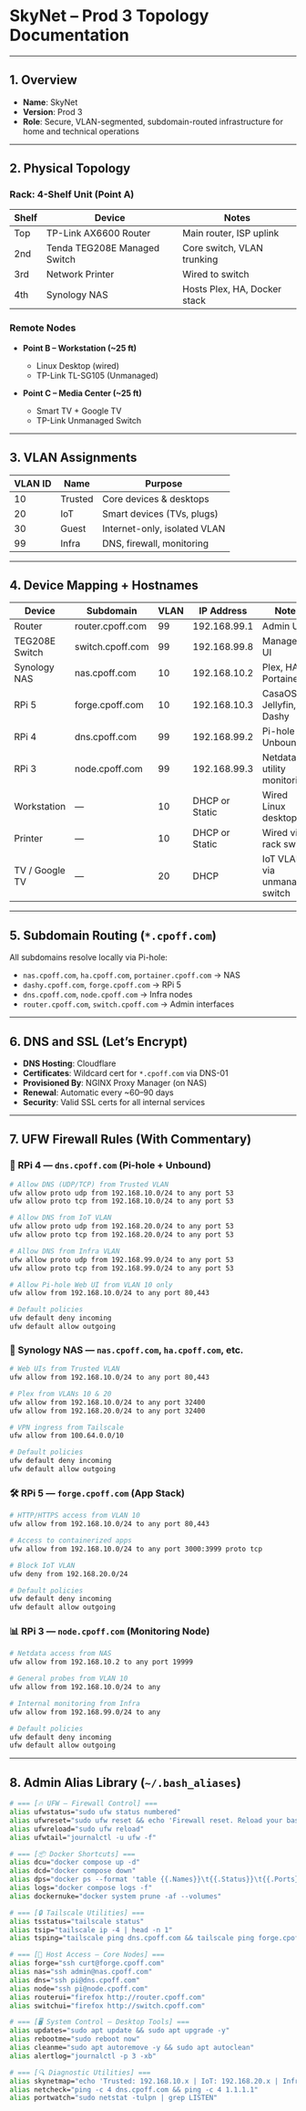 # SkyNet – Prod 3 Topology Documentation

---

## 1. Overview

- **Name**: SkyNet  
- **Version**: Prod 3  
- **Role**: Secure, VLAN-segmented, subdomain-routed infrastructure for home and technical operations

---

## 2. Physical Topology

### Rack: 4-Shelf Unit (Point A)

| Shelf | Device                       | Notes                           |
|-------|------------------------------|----------------------------------|
| Top   | TP-Link AX6600 Router        | Main router, ISP uplink         |
| 2nd   | Tenda TEG208E Managed Switch | Core switch, VLAN trunking      |
| 3rd   | Network Printer              | Wired to switch                 |
| 4th   | Synology NAS                 | Hosts Plex, HA, Docker stack    |

### Remote Nodes

- **Point B – Workstation (~25 ft)**  
  - Linux Desktop (wired)  
  - TP-Link TL-SG105 (Unmanaged)

- **Point C – Media Center (~25 ft)**  
  - Smart TV + Google TV  
  - TP-Link Unmanaged Switch

---

## 3. VLAN Assignments

| VLAN ID | Name     | Purpose                       |
|---------|----------|-------------------------------|
| 10      | Trusted  | Core devices & desktops       |
| 20      | IoT      | Smart devices (TVs, plugs)    |
| 30      | Guest    | Internet-only, isolated VLAN  |
| 99      | Infra    | DNS, firewall, monitoring     |

---

## 4. Device Mapping + Hostnames

| Device         | Subdomain           | VLAN | IP Address     | Notes                            |
|----------------|----------------------|------|----------------|----------------------------------|
| Router         | router.cpoff.com     | 99   | 192.168.99.1   | Admin UI                         |
| TEG208E Switch | switch.cpoff.com     | 99   | 192.168.99.8   | Managed UI                       |
| Synology NAS   | nas.cpoff.com        | 10   | 192.168.10.2   | Plex, HA, Portainer              |
| RPi 5          | forge.cpoff.com      | 10   | 192.168.10.3   | CasaOS, Jellyfin, Dashy          |
| RPi 4          | dns.cpoff.com        | 99   | 192.168.99.2   | Pi-hole + Unbound                |
| RPi 3          | node.cpoff.com       | 99   | 192.168.99.3   | Netdata, utility monitoring      |
| Workstation    | —                    | 10   | DHCP or Static | Wired Linux desktop              |
| Printer        | —                    | 10   | DHCP or Static | Wired via rack switch            |
| TV / Google TV | —                    | 20   | DHCP           | IoT VLAN via unmanaged switch    |

---

## 5. Subdomain Routing (`*.cpoff.com`)

All subdomains resolve locally via Pi-hole:

- `nas.cpoff.com`, `ha.cpoff.com`, `portainer.cpoff.com` → NAS  
- `dashy.cpoff.com`, `forge.cpoff.com` → RPi 5  
- `dns.cpoff.com`, `node.cpoff.com` → Infra nodes  
- `router.cpoff.com`, `switch.cpoff.com` → Admin interfaces  

---

## 6. DNS and SSL (Let’s Encrypt)

- **DNS Hosting**: Cloudflare  
- **Certificates**: Wildcard cert for `*.cpoff.com` via DNS-01  
- **Provisioned By**: NGINX Proxy Manager (on NAS)  
- **Renewal**: Automatic every ~60–90 days  
- **Security**: Valid SSL certs for all internal services  

---

## 7. UFW Firewall Rules (With Commentary)

### 📡 RPi 4 — `dns.cpoff.com` (Pi-hole + Unbound)

```bash
# Allow DNS (UDP/TCP) from Trusted VLAN
ufw allow proto udp from 192.168.10.0/24 to any port 53
ufw allow proto tcp from 192.168.10.0/24 to any port 53

# Allow DNS from IoT VLAN
ufw allow proto udp from 192.168.20.0/24 to any port 53
ufw allow proto tcp from 192.168.20.0/24 to any port 53

# Allow DNS from Infra VLAN
ufw allow proto udp from 192.168.99.0/24 to any port 53
ufw allow proto tcp from 192.168.99.0/24 to any port 53

# Allow Pi-hole Web UI from VLAN 10 only
ufw allow from 192.168.10.0/24 to any port 80,443

# Default policies
ufw default deny incoming
ufw default allow outgoing
```

### 🧠 Synology NAS — `nas.cpoff.com`, `ha.cpoff.com`, etc.

```bash
# Web UIs from Trusted VLAN
ufw allow from 192.168.10.0/24 to any port 80,443

# Plex from VLANs 10 & 20
ufw allow from 192.168.10.0/24 to any port 32400
ufw allow from 192.168.20.0/24 to any port 32400

# VPN ingress from Tailscale
ufw allow from 100.64.0.0/10

# Default policies
ufw default deny incoming
ufw default allow outgoing
```

### 🛠️ RPi 5 — `forge.cpoff.com` (App Stack)

```bash
# HTTP/HTTPS access from VLAN 10
ufw allow from 192.168.10.0/24 to any port 80,443

# Access to containerized apps
ufw allow from 192.168.10.0/24 to any port 3000:3999 proto tcp

# Block IoT VLAN
ufw deny from 192.168.20.0/24

# Default policies
ufw default deny incoming
ufw default allow outgoing
```

### 📊 RPi 3 — `node.cpoff.com` (Monitoring Node)

```bash
# Netdata access from NAS
ufw allow from 192.168.10.2 to any port 19999

# General probes from VLAN 10
ufw allow from 192.168.10.0/24 to any

# Internal monitoring from Infra
ufw allow from 192.168.99.0/24 to any

# Default policies
ufw default deny incoming
ufw default allow outgoing
```

---

## 8. Admin Alias Library (`~/.bash_aliases`)

```bash
# === [🔥 UFW – Firewall Control] ===
alias ufwstatus="sudo ufw status numbered"
alias ufwreset="sudo ufw reset && echo 'Firewall reset. Reload your baseline rules.'"
alias ufwreload="sudo ufw reload"
alias ufwtail="journalctl -u ufw -f"

# === [📦 Docker Shortcuts] ===
alias dcu="docker compose up -d"
alias dcd="docker compose down"
alias dps="docker ps --format 'table {{.Names}}\t{{.Status}}\t{{.Ports}}'"
alias logs="docker compose logs -f"
alias dockernuke="docker system prune -af --volumes"

# === [🔒 Tailscale Utilities] ===
alias tsstatus="tailscale status"
alias tsip="tailscale ip -4 | head -n 1"
alias tsping="tailscale ping dns.cpoff.com && tailscale ping forge.cpoff.com"

# === [🧠 Host Access – Core Nodes] ===
alias forge="ssh curt@forge.cpoff.com"
alias nas="ssh admin@nas.cpoff.com"
alias dns="ssh pi@dns.cpoff.com"
alias node="ssh pi@node.cpoff.com"
alias routerui="firefox http://router.cpoff.com"
alias switchui="firefox http://switch.cpoff.com"

# === [🖥️ System Control – Desktop Tools] ===
alias updates="sudo apt update && sudo apt upgrade -y"
alias rebootme="sudo reboot now"
alias cleanme="sudo apt autoremove -y && sudo apt autoclean"
alias alertlog="journalctl -p 3 -xb"

# === [🔍 Diagnostic Utilities] ===
alias skynetmap="echo 'Trusted: 192.168.10.x | IoT: 192.168.20.x | Infra: 192.168.99.x'"
alias netcheck="ping -c 4 dns.cpoff.com && ping -c 4 1.1.1.1"
alias portwatch="sudo netstat -tulpn | grep LISTEN"
```
